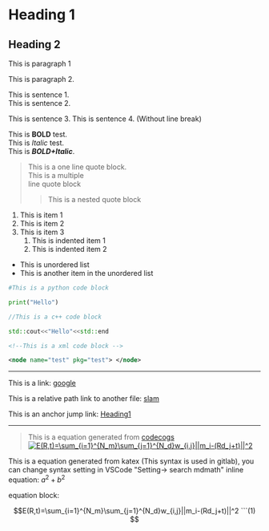 # Heading 1
## Heading 2
This is paragraph 1

This is paragraph 2.

This is sentence 1.  
This is sentence 2.  

This is sentence 3.
This is sentence 4. (Without line break)

This is **BOLD** test.  
This is *Italic* test.  
This is ***BOLD+Italic***.  

>This is a one line quote block.  
>This is a multiple  
>line quote block  
>>This is a nested quote block

1. This is item 1 
2. This is item 2
3. This is item 3
   1. This is indented item 1
   2. This is indented item 2

- This is unordered list 
- This is another item in the unordered list
  
```python
#This is a python code block

print("Hello")
```

```cpp
//This is a c++ code block

std::cout<<"Hello"<<std::end
```

```xml
<!--This is a xml code block -->

<node name="test" pkg="test"> </node>
```

______________

This is a link: [google](https://www.google.com)

This is a relative path link to another file: [slam](SLAM/Pointcloud&#32;Registration/Comparison&#32;between&#32;NDT&#32;and&#32;ICP.md)

This is an anchor jump link: [Heading1](#heading-1)

_______________

>This is a equation generated from [codecogs](https://www.codecogs.com/latex/eqneditor.php)  
><a href="https://www.codecogs.com/eqnedit.php?latex=\dpi{120}&space;\bg_white&space;E(R,t)=\sum_{i=1}^{N_m}\sum_{j=1}^{N_d}w_{i,j}||m_i-(Rd_j&plus;t)||^2" target="_blank"><img src="https://latex.codecogs.com/png.latex?\dpi{120}&space;\bg_white&space;E(R,t)=\sum_{i=1}^{N_m}\sum_{j=1}^{N_d}w_{i,j}||m_i-(Rd_j&plus;t)||^2" title="E(R,t)=\sum_{i=1}^{N_m}\sum_{j=1}^{N_d}w_{i,j}||m_i-(Rd_j+t)||^2" /></a>


This is a equation generated from katex (This syntax is used in gitlab), you can change syntax setting in VSCode "Setting-> search mdmath"
inline equation: $`a^2 + b^2`$

equation block:
```math
E(R,t)=\sum_{i=1}^{N_m}\sum_{j=1}^{N_d}w_{i,j}||m_i-(Rd_j+t)||^2
```(1)


